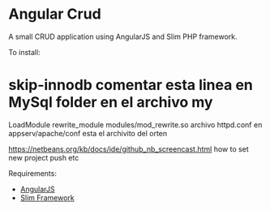 Angular Crud
======================

A small CRUD application using AngularJS and Slim PHP framework.

To install:
# skip-innodb comentar esta linea en MySql folder en el archivo my
LoadModule rewrite_module modules/mod_rewrite.so archivo httpd.conf en appserv/apache/conf esta el archivito del orten

https://netbeans.org/kb/docs/ide/github_nb_screencast.html how to set new project push etc


Requirements:
  * <a href="http://angularjs.org/">AngularJS</a>
  * <a href="http://www.slimframework.com/">Slim Framework</a>
